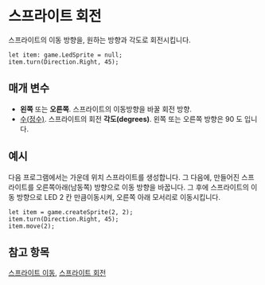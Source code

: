 # 스프라이트 회전

스프라이트의 이동 방향을, 원하는 방향과 각도로 회전시킵니다.

```sig
let item: game.LedSprite = null;
item.turn(Direction.Right, 45);
```

## 매개 변수

* **왼쪽** 또는 **오른쪽**. 스프라이트의 이동방향을 바꿀 회전 방향.
* [수(정수)](/types/number). 스프라이트의 회전 **각도(degrees)**. 왼쪽 또는 오른쪽 방향은 90 도 입니다.

## 예시

다음 프로그램에서는 가운데 위치 스프라이트를 생성합니다. 그 다음에, 만들어진 스프라이트를 오른쪽아래(남동쪽) 방향으로 이동 방향을 바꿉니다. 그 후에 스프라이트의 이동 방향으로 LED 2 칸 만큼이동시켜, 오른쪽 아래 모서리로 이동시킵니다.

```blocks
let item = game.createSprite(2, 2);
item.turn(Direction.Right, 45);
item.move(2);
```

## 참고 항목

[스프라이트 이동](/reference/game/move), [스프라이트 회전](/reference/game/create-sprite)